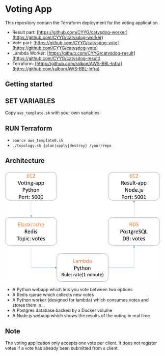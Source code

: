 Voting App
=========
This repository contain the Terraform deployment for the voting application
* Result part: [https://github.com/CYYG/catvsdog-worker](https://github.com/CYYG/catvsdog-worker)
* Vote part: [https://github.com/CYYG/catvsdog-vote](https://github.com/CYYG/catvsdog-vote)
* Lambda Worker: [https://github.com/CYYG/catvsdog-result](https://github.com/CYYG/catvsdog-result)
* Terraform: [https://github.com/ralbon/AWS-BBL-Infra](https://github.com/ralbon/AWS-BBL-Infra)

Getting started
---------------
## SET VARIABLES
Copy `aws_template.sh` with your own variables


## RUN Terraform
* `source aws_template0.sh`
* `./topology.sh {plan|apply|destroy} /your/repo`



Architecture
-----

![Architecture diagram](architecture.png)

* A Python webapp which lets you vote between two options
* A Redis queue which collects new votes
* A Python worker (designed for lambda) which consumes votes and stores them in…
* A Postgres database backed by a Docker volume
* A Node.js webapp which shows the results of the voting in real time


Note
----

The voting application only accepts one vote per client. It does not register votes if a vote has already been submitted from a client.

